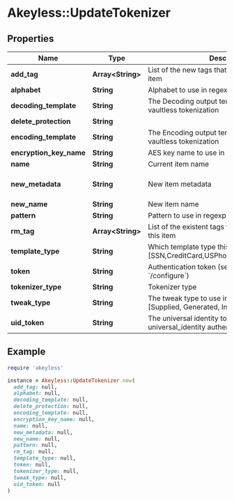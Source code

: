 # Akeyless::UpdateTokenizer

## Properties

| Name | Type | Description | Notes |
| ---- | ---- | ----------- | ----- |
| **add_tag** | **Array&lt;String&gt;** | List of the new tags that will be attached to this item | [optional] |
| **alphabet** | **String** | Alphabet to use in regexp vaultless tokenization | [optional] |
| **decoding_template** | **String** | The Decoding output template to use in regexp vaultless tokenization | [optional] |
| **delete_protection** | **String** |  | [optional] |
| **encoding_template** | **String** | The Encoding output template to use in regexp vaultless tokenization | [optional] |
| **encryption_key_name** | **String** | AES key name to use in vaultless tokenization | [optional] |
| **name** | **String** | Current item name |  |
| **new_metadata** | **String** | New item metadata | [optional][default to &#39;default_metadata&#39;] |
| **new_name** | **String** | New item name | [optional] |
| **pattern** | **String** | Pattern to use in regexp vaultless tokenization | [optional] |
| **rm_tag** | **Array&lt;String&gt;** | List of the existent tags that will be removed from this item | [optional] |
| **template_type** | **String** | Which template type this tokenizer is used for [SSN,CreditCard,USPhoneNumber,Email,Regexp] |  |
| **token** | **String** | Authentication token (see &#x60;/auth&#x60; and &#x60;/configure&#x60;) | [optional] |
| **tokenizer_type** | **String** | Tokenizer type |  |
| **tweak_type** | **String** | The tweak type to use in vaultless tokenization [Supplied, Generated, Internal, Masking] | [optional] |
| **uid_token** | **String** | The universal identity token, Required only for universal_identity authentication | [optional] |

## Example

```ruby
require 'akeyless'

instance = Akeyless::UpdateTokenizer.new(
  add_tag: null,
  alphabet: null,
  decoding_template: null,
  delete_protection: null,
  encoding_template: null,
  encryption_key_name: null,
  name: null,
  new_metadata: null,
  new_name: null,
  pattern: null,
  rm_tag: null,
  template_type: null,
  token: null,
  tokenizer_type: null,
  tweak_type: null,
  uid_token: null
)
```

